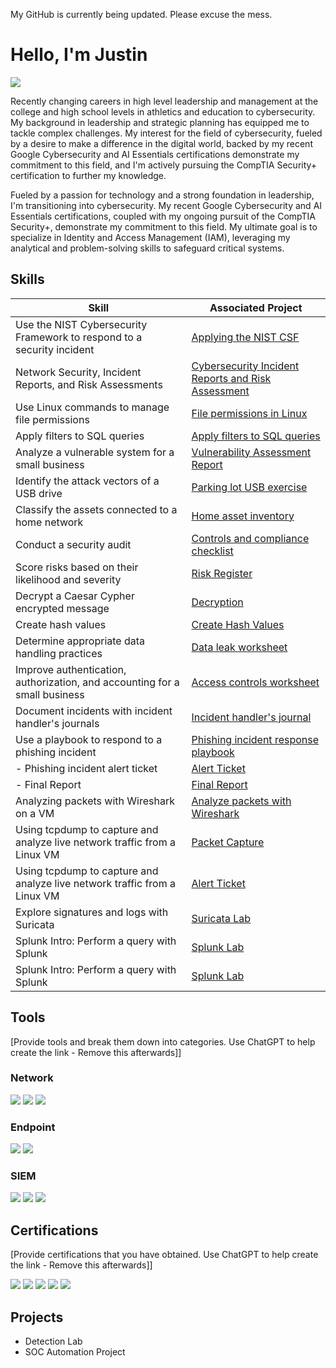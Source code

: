 My GitHub is currently being updated.  Please excuse the mess.
# Hello, I'm Justin
<a href="https://linkedin.com/in/justin-kosik"><img src="https://img.shields.io/badge/-LinkedIn-0072b1?&style=for-the-badge&logo=linkedin&logoColor=white" /></a>

Recently changing careers in high level leadership and management at the college and high school levels in athletics and education to cybersecurity.  My background in leadership and strategic planning has equipped me to tackle complex challenges.  My interest for the field of cybersecurity, fueled by a desire to make a difference in the digital world, backed by my recent Google Cybersecurity and AI Essentials certifications demonstrate my commitment to this field, and I'm actively pursuing the CompTIA Security+ certification to further my knowledge.


Fueled by a passion for technology and a strong foundation in leadership, I'm transitioning into cybersecurity.  My recent Google Cybersecurity and AI Essentials certifications, coupled with my ongoing pursuit of the CompTIA Security+, demonstrate my commitment to this field.  My ultimate goal is to specialize in Identity and Access Management (IAM), leveraging my analytical and problem-solving skills to safeguard critical systems.

## Skills

| Skill                                         | Associated Project         |
|-----------------------------------------------|----------------------------|
| Use the NIST Cybersecurity Framework to respond to a security incident          | <a href="https://docs.google.com/document/d/1UXGnTPeBAFwRkiN7dQvqhWTEwj84_8vz/edit?usp=drive_link&ouid=105064495821226407439&rtpof=true&sd=true">Applying the NIST CSF</a>|
| Network Security, Incident Reports, and Risk Assessments          | <a href="https://docs.google.com/document/d/1cuPXp7aDhehf9KP3VkbXoSyRjsJIHyfaUeS27iXJioc/edit?usp=sharing">Cybersecurity Incident Reports and Risk Assessment</a>|
| Use Linux commands to manage file permissions | <a href="https://docs.google.com/document/d/12wldwY7MB49m1PgouLjjarlcc1Ty1pf3FqNOfK4RBQE/edit?usp=sharing">File permissions in Linux</a>|
| Apply filters to SQL queries         | <a href="https://docs.google.com/document/d/1V-OEULYlPjjr2mrM195Js4D-VeVyfXN_dVfCLoZtSfQ/edit?usp=sharing">Apply filters to SQL queries</a>||
| Analyze a vulnerable system for a small business         | <a href="https://docs.google.com/document/d/1TFZ2W5TqjFtP5lXvbfvb57fcOryTuYr89S5h92ejWQw/edit?usp=sharing">Vulnerability Assessment Report</a>||
| Identify the attack vectors of a USB drive         | <a href="https://docs.google.com/document/d/1xCJ48OuZ_CU0A5adgc4jkmkW5LQz3hzqdHWgjcTWSHg/edit?usp=sharing">Parking lot USB exercise</a>||
| Classify the assets connected to a home network         | <a href="https://docs.google.com/spreadsheets/d/15AmlnRWmVIluhVt9hN-f8cJ9OxEcTLeBOvlye4IM_Cc/edit?usp=sharing">Home asset inventory</a>||
| Conduct a security audit         | <a href="https://docs.google.com/document/d/1mX5zOKhIm6Q8o2sWqSA2BWqL1C-TZLKAPRFX-Iili00/edit?usp=sharing">Controls and compliance checklist</a>||
| Score risks based on their likelihood and severity         | <a href="https://docs.google.com/document/d/1R7GdZumP7gXRNjD1dOaMuMlB3dD0gRmX/edit?usp=sharing&ouid=105064495821226407439&rtpof=true&sd=true">Risk Register</a>|
| Decrypt a Caesar Cypher encrypted message         | <a href="https://drive.google.com/file/d/1TdchOfAlxzyW4tToIu_GT0ucByrkattM/view?usp=sharing">Decryption</a>|
| Create hash values         | <a href="https://drive.google.com/file/d/1GFSOVsN06HEJe3wLHZqF2iCJBtgAfhre/view?usp=sharing">Create Hash Values</a>|
| Determine appropriate data handling practices         | <a href="https://docs.google.com/document/d/1y0MesBW_6yjRF6M3Uuu23VydaBvfLq8TItNfsNAsuMw/edit?usp=sharing">Data leak worksheet</a>|
| Improve authentication, authorization, and accounting for a small business         | <a href="https://docs.google.com/document/d/1RkKlWTRO_jXhmYw3lXFSmgcc63ciomdSb2vVxfL7Dzo/edit?usp=sharing">Access controls worksheet</a>|
| Document incidents with incident handler's journals         | <a href="https://docs.google.com/document/d/1vrN1QgG070_AoVgqCwIShvMiKb8W4WVeHHrRchtRPRs/edit?usp=sharing">Incident handler's journal</a>|
| Use a playbook to respond to a phishing incident         | <a href="https://docs.google.com/document/d/1axad16ZrozrsNVVQD5nJxk5bzAeIMFvV/edit?usp=sharing&ouid=105064495821226407439&rtpof=true&sd=true">Phishing incident response playbook</a></br>
| - Phishing incident alert ticket        |<a href="https://docs.google.com/document/d/1IYXkQCagblu4xgnnZcv8N9N7M5bHTBDw/edit?usp=sharing&ouid=105064495821226407439&rtpof=true&sd=true">Alert Ticket</a>|
| - Final Report        |<a href="https://docs.google.com/document/d/1JO4hwoSmnkoaNwuMCZGoesPEbFtBLj9X/edit?usp=sharing&ouid=105064495821226407439&rtpof=true&sd=true">Final Report</a>|
| Analyzing packets with Wireshark on a VM         | <a href="https://docs.google.com/document/d/1Xg_i8XqLCSrpxMfahVL8_KslsRO_mM9vUwRRkhm1gtQ/edit?usp=sharing">Analyze packets with Wireshark</a>|
| Using tcpdump to capture and analyze live network traffic from a Linux VM         | <a href="https://docs.google.com/document/d/19LuZZPAfnzdTfb5fVCVyPVQZq4epbQRdiAUbVnINNsY/edit?usp=sharing">Packet Capture </a>|
| Using tcpdump to capture and analyze live network traffic from a Linux VM         | <a href="https://docs.google.com/document/d/1IYXkQCagblu4xgnnZcv8N9N7M5bHTBDw/edit?usp=sharing&ouid=105064495821226407439&rtpof=true&sd=true">Alert Ticket</a>|
| Explore signatures and logs with Suricata         | <a href="https://docs.google.com/document/d/19KQYlErtPr1cEafaGvayZHiPUFlm38syanW5TG3oLU4/edit?usp=sharing">Suricata Lab</a>|
| Splunk Intro: Perform a query with Splunk         | <a href="https://docs.google.com/document/d/1X0kBj6JbtXLd8ezKrDn7wG-Amvt45oRDcr9JEW0IP3A/edit?usp=sharing">Splunk Lab</a>|
| Splunk Intro: Perform a query with Splunk         | <a href="https://docs.google.com/document/d/1X0kBj6JbtXLd8ezKrDn7wG-Amvt45oRDcr9JEW0IP3A/edit?usp=sharing">Splunk Lab</a>|

## Tools
[Provide tools and break them down into categories. Use ChatGPT to help create the link - Remove this afterwards]]

### Network
<div>
    <img src="https://img.shields.io/badge/-Wireshark-1679A7?&style=for-the-badge&logo=Wireshark&logoColor=white" />
    <img src="https://img.shields.io/badge/-Suricata-EF3B2D?&style=for-the-badge&logo=Suricata&logoColor=white" />
    <img src="https://img.shields.io/badge/-Zeek-777BB4?&style=for-the-badge&logo=Zeek&logoColor=white" />
</div>

### Endpoint
<div>
    <img src="https://img.shields.io/badge/-Microsoft_Defender_for_Endpoint-00A4EF?&style=for-the-badge&logo=Microsoft&logoColor=white" />
    <img src="https://img.shields.io/badge/-Velociraptor-4B275F?&style=for-the-badge&logo=Velociraptor&logoColor=white" />
</div>

### SIEM
<div>
    <img src="https://img.shields.io/badge/-Microsoft_Sentinel-0078D4?&style=for-the-badge&logo=Microsoft&logoColor=white" />
    <img src="https://img.shields.io/badge/-Splunk-000000?&style=for-the-badge&logo=Splunk&logoColor=white" />
    <img src="https://img.shields.io/badge/-Elastic-005571?&style=for-the-badge&logo=Elastic&logoColor=white" />
</div>

## Certifications
[Provide certifications that you have obtained. Use ChatGPT to help create the link - Remove this afterwards]]
<div>
<img src="https://img.shields.io/badge/-Security%2B-FF0000?&style=for-the-badge&logo=CompTIA&logoColor=white" />
<img src="https://img.shields.io/badge/-Network%2B-007ACC?&style=for-the-badge&logo=CompTIA&logoColor=white" />
<img src="https://img.shields.io/badge/-A%2B-4D4D4D?&style=for-the-badge&logo=CompTIA&logoColor=white" />
<img src="https://img.shields.io/badge/-CDSA-006400?&style=for-the-badge&logoColor=white" />
<img src="https://img.shields.io/badge/-CCD-000080?&style=for-the-badge&logoColor=white" />
</div>

## Projects
- Detection Lab
- SOC Automation Project
